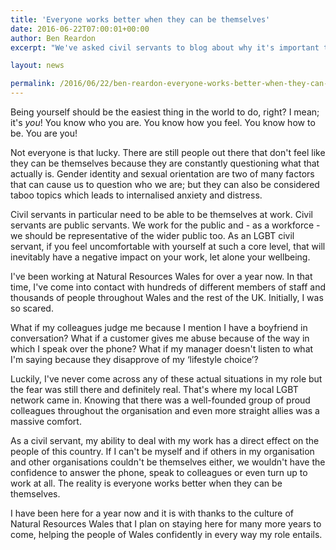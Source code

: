 ```yaml
---
title: 'Everyone works better when they can be themselves'
date: 2016-06-22T07:00:01+00:00
author: Ben Reardon
excerpt: "We've asked civil servants to blog about why it's important to #beyourself this Pride. Ben Reardon works in the Payments team for Natural Resources Wales. He writes about why its important for civil servants to be themselves at work."

layout: news

permalink: /2016/06/22/ben-reardon-everyone-works-better-when-they-can-be-themselves/
---
```


Being yourself should be the easiest thing in the world to do, right? I mean; it's *you*! You know who you are. You know how you feel. You know how to be. You are you!

Not everyone is that lucky. There are still people out there that don't feel like they can be themselves because they are constantly questioning what that actually is. Gender identity and sexual orientation are two of many factors that can cause us to question who we are; but they can also be considered taboo topics which leads to internalised anxiety and distress.

Civil servants in particular need to be able to be themselves at work. Civil servants are public servants. We work for the public and - as a workforce - we should be representative of the wider public too. As an LGBT civil servant, if you feel uncomfortable with yourself at such a core level, that will inevitably have a negative impact on your work, let alone your wellbeing.

I've been working at Natural Resources Wales for over a year now. In that time, I've come into contact with hundreds of different members of staff and thousands of people throughout Wales and the rest of the UK. Initially, I was so scared. 

What if my colleagues judge me because I mention I have a boyfriend in conversation? 
What if a customer gives me abuse because of the way in which I speak over the phone? 
What if my manager doesn't listen to what I'm saying because they disapprove of my ‘lifestyle choice’?

Luckily, I've never come across any of these actual situations in my role but the fear was still there and definitely real. That's where my local LGBT network came in. Knowing that there was a well-founded group of proud colleagues throughout the organisation and even more straight allies was a massive comfort.

As a civil servant, my ability to deal with my work has a direct effect on the people of this country. If I can't be myself and if others in my organisation and other organisations couldn't be themselves either, we wouldn't have the confidence to answer the phone, speak to colleagues or even turn up to work at all. The reality is everyone works better when they can be themselves.

I have been here for a year now and it is with thanks to the culture of Natural Resources Wales that I plan on staying here for many more years to come, helping the people of Wales confidently in every way my role entails.